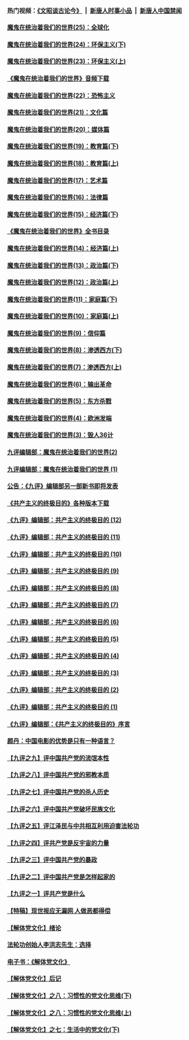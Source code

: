 #### 热门视频：[《文昭谈古论今》](https://github.com/gfw-breaker/wenzhao/blob/master/README.md?t=10181833) &nbsp;|&nbsp; [新唐人时事小品](https://github.com/gfw-breaker/ntdtv-comedy/blob/master/README.md?t=10181833) &nbsp;|&nbsp; [新唐人中国禁闻](https://github.com/gfw-breaker/ntdtv-news/blob/master/README.md?t=10181833)

#### [魔鬼在统治着我们的世界(25)：全球化](../pages/nsc422/n10788205.md?t=10181833) 

#### [魔鬼在统治着我们的世界(24)：环保主义(下)](../pages/nsc422/n10695307.md?t=10181833) 

#### [魔鬼在统治着我们的世界(23)：环保主义(上)](../pages/nsc422/n10688613.md?t=10181833) 

#### [《魔鬼在统治着我们的世界》音频下载](../pages/nsc422/n10635553.md?t=10181833) 

#### [魔鬼在统治着我们的世界(22)：恐怖主义](../pages/nsc422/n10614727.md?t=10181833) 

#### [魔鬼在统治着我们的世界(21)：文化篇](../pages/nsc422/n10597706.md?t=10181833) 

#### [魔鬼在统治着我们的世界(20)：媒体篇](../pages/nsc422/n10586579.md?t=10181833) 

#### [魔鬼在统治着我们的世界(19)：教育篇(下)](../pages/nsc422/n10564808.md?t=10181833) 

#### [魔鬼在统治着我们的世界(18)：教育篇(上)](../pages/nsc422/n10526970.md?t=10181833) 

#### [魔鬼在统治着我们的世界(17)：艺术篇](../pages/nsc422/n10499093.md?t=10181833) 

#### [魔鬼在统治着我们的世界(16)：法律篇](../pages/nsc422/n10485969.md?t=10181833) 

#### [魔鬼在统治着我们的世界(15)：经济篇(下)](../pages/nsc422/n10469975.md?t=10181833) 

#### [《魔鬼在统治着我们的世界》全书目录](../pages/nsc422/n10464261.md?t=10181833) 

#### [魔鬼在统治着我们的世界(14)：经济篇(上)](../pages/nsc422/n10457370.md?t=10181833) 

#### [魔鬼在统治着我们的世界(13)：政治篇(下)](../pages/nsc422/n10448270.md?t=10181833) 

#### [魔鬼在统治着我们的世界(12)：政治篇(上)](../pages/nsc422/n10444576.md?t=10181833) 

#### [魔鬼在统治着我们的世界(11)：家庭篇(下)](../pages/nsc422/n10440961.md?t=10181833) 

#### [魔鬼在统治着我们的世界(10)：家庭篇(上)](../pages/nsc422/n10435448.md?t=10181833) 

#### [魔鬼在统治着我们的世界(9)：信仰篇](../pages/nsc422/n10432159.md?t=10181833) 

#### [魔鬼在统治着我们的世界(8)：渗透西方(下)](../pages/nsc422/n10429603.md?t=10181833) 

#### [魔鬼在统治着我们的世界(7)：渗透西方(上)](../pages/nsc422/n10426013.md?t=10181833) 

#### [魔鬼在统治着我们的世界(6)：输出革命](../pages/nsc422/n10421536.md?t=10181833) 

#### [魔鬼在统治着我们的世界(5)：东方杀戮](../pages/nsc422/n10417707.md?t=10181833) 

#### [魔鬼在统治着我们的世界(4)：欧洲发端](../pages/nsc422/n10414890.md?t=10181833) 

#### [魔鬼在统治着我们的世界(3)：毁人36计](../pages/nsc422/n10411583.md?t=10181833) 

#### [九评编辑部：魔鬼在统治着我们的世界(2)](../pages/nsc422/n10410036.md?t=10181833) 

#### [九评编辑部：魔鬼在统治着我们的世界 (1)](../pages/nsc422/n10406825.md?t=10181833) 

#### [公告：《九评》编辑部另一部新书即将发表](../pages/nsc422/n10405104.md?t=10181833) 

#### [《共产主义的终极目的》各种版本下载](../pages/nsc422/n10022138.md?t=10181833) 

#### [《九评》编辑部：共产主义的终极目的 (12)](../pages/nsc422/n9933272.md?t=10181833) 

#### [《九评》编辑部：共产主义的终极目的 (11)](../pages/nsc422/n9924973.md?t=10181833) 

#### [《九评》编辑部：共产主义的终极目的 (10)](../pages/nsc422/n9920883.md?t=10181833) 

#### [《九评》编辑部：共产主义的终极目的 (9)](../pages/nsc422/n9916363.md?t=10181833) 

#### [《九评》编辑部：共产主义的终极目的 (8)](../pages/nsc422/n9912488.md?t=10181833) 

#### [《九评》编辑部：共产主义的终极目的 (7)](../pages/nsc422/n9901176.md?t=10181833) 

#### [《九评》编辑部：共产主义的终极目的 (6)](../pages/nsc422/n9899359.md?t=10181833) 

#### [《九评》编辑部：共产主义的终极目的 (5)](../pages/nsc422/n9893174.md?t=10181833) 

#### [《九评》编辑部：共产主义的终极目的 (4)](../pages/nsc422/n9891246.md?t=10181833) 

#### [《九评》编辑部：共产主义的终极目的 (3)](../pages/nsc422/n9879879.md?t=10181833) 

#### [《九评》编辑部：共产主义的终极目的 (2)](../pages/nsc422/n9876205.md?t=10181833) 

#### [《九评》编辑部：共产主义的终极目的 (1)](../pages/nsc422/n9865857.md?t=10181833) 

#### [《九评》编辑部：《共产主义的终极目的》序言](../pages/nsc422/n9862666.md?t=10181833) 

#### [颜丹：中国电影的优势是只有一种语言？](../pages/nsc422/n9583062.md?t=10181833) 

#### [【九评之九】评中国共产党的流氓本性](../pages/nsc422/n737542.md?t=10181833) 

#### [【九评之八】评中国共产党的邪教本质](../pages/nsc422/n735942.md?t=10181833) 

#### [【九评之七】评中国共产党的杀人历史](../pages/nsc422/n733806.md?t=10181833) 

#### [【九评之六】评中国共产党破坏民族文化](../pages/nsc422/n731667.md?t=10181833) 

#### [【九评之五】评江泽民与中共相互利用迫害法轮功](../pages/nsc422/n730058.md?t=10181833) 

#### [【九评之四】评共产党是反宇宙的力量](../pages/nsc422/n727814.md?t=10181833) 

#### [【九评之三】评中国共产党的暴政](../pages/nsc422/n725597.md?t=10181833) 

#### [【九评之二】评中国共产党是怎样起家的](../pages/nsc422/n723946.md?t=10181833) 

#### [【九评之一】评共产党是什么](../pages/nsc422/n722529.md?t=10181833) 

#### [【特稿】现世报应无漏网 人做恶都得偿](../pages/nsc422/n4215167.md?t=10181833) 

#### [【解体党文化】绪论](../pages/nsc422/n1449356.md?t=10181833) 

#### [法轮功创始人李洪志先生：选择](../pages/nsc422/n3580738.md?t=10181833) 

#### [电子书：《解体党文化》](../pages/nsc422/n1573484.md?t=10181833) 

#### [【解体党文化】后记](../pages/nsc422/n1531999.md?t=10181833) 

#### [【解体党文化】之八：习惯性的党文化思维(下)](../pages/nsc422/n1526477.md?t=10181833) 

#### [【解体党文化】之八：习惯性的党文化思维(上)](../pages/nsc422/n1520631.md?t=10181833) 

#### [【解体党文化】之七：生活中的党文化(下)](../pages/nsc422/n1513446.md?t=10181833) 

